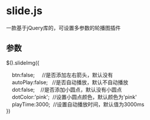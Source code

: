 # slide.js
一款基于jQuery库的，可设置多参数的轮播图插件
## 参数
$().slideImg({  

     btn:false;     //是否添加左右箭头，默认没有  
     autoPlay:false;   //是否自动播放，默认不自动播放  
     dot:false;    //是否添加小圆点，默认没有小圆点  
     dotColor:'pink';  //设置小圆点颜色，默认颜色为'pink'  
     playTime:3000;  //设置自动播放时间，默认值为3000ms  
})
